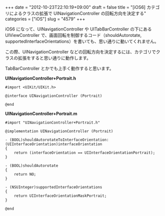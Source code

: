 +++
date = "2012-10-23T22:10:19+09:00"
draft = false
title = "[iOS6] カテゴリによるクラスの拡張で UINavigationController の回転方向を決定する"
categories = ["iOS"]
slug = "4579"
+++

iOS6 になって、UINavigationController や UITabBarController の下にある UIViewController で、画面回転を制御するコード（shouldAutorotate, supportedInterfaceOrientations）を書いても、思い通りに動いてくれません。

この際、UINavigationController などの回転方向を決定するには、カテゴリでクラスの拡張をすると思い通りに動作します。

TabBarController とかでも上手く動作すると思います。

<strong>UINavigationController+Portrait.h</strong>

```
#import <UIKit/UIKit.h>

@interface UINavigationController (Portrait)

@end
```

<strong>UINavigationController+Portrait.m</strong>

```
#import "UINavigationController+Portrait.h"

@implementation UINavigationController (Portrait)

- (BOOL)shouldAutorotateToInterfaceOrientation:(UIInterfaceOrientation)interfaceOrientation
{
    return (interfaceOrientation == UIInterfaceOrientationPortrait);
}

- (BOOL)shouldAutorotate
{
    return NO;
}

- (NSUInteger)supportedInterfaceOrientations
{
    return UIInterfaceOrientationMaskPortrait;
}

@end
```
